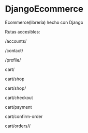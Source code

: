 # DjangoEcommerce
Ecommerce(librería) hecho con Django

Rutas accesibles:

/accounts/

/contact/

/profile/


cart/

cart/shop

cart/shop/<slug>
  
cart/checkout
  
cart/payment
  
cart/confirm-order
  
cart/orders/<pk>/
